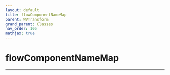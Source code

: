 ```yaml
---
layout: default
title: flowComponentNameMap
parent: WVTransform
grand_parent: Classes
nav_order: 105
mathjax: true
---
```


#  flowComponentNameMap




---

